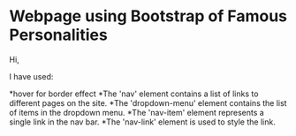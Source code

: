 # Webpage using Bootstrap of Famous Personalities
 
Hi,

I have used:

*hover for border effect
*The 'nav' element contains a list of links to different pages on the site.
*The 'dropdown-menu' element contains the list of items in the dropdown menu.
*The 'nav-item' element represents a single link in the nav bar.
*The 'nav-link' element is used to style the link.

